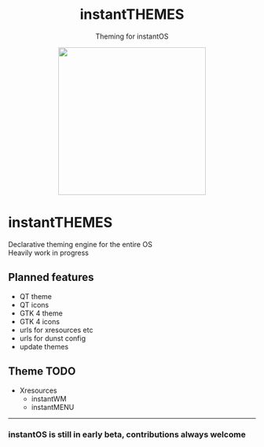 <div align="center">
    <h1>instantTHEMES</h1>
    <p>Theming for instantOS</p>
    <img width="300" height="300" src="https://raw.githubusercontent.com/instantOS/instantLOGO/main/png/theme.png">
</div>

# instantTHEMES

Declarative theming engine for the entire OS  
Heavily work in progress

## Planned features

- QT theme
- QT icons
- GTK 4 theme
- GTK 4 icons
- urls for xresources etc
- urls for dunst config
- update themes

## Theme TODO

- Xresources
  - instantWM
  - instantMENU

--------

### instantOS is still in early beta, contributions always welcome
